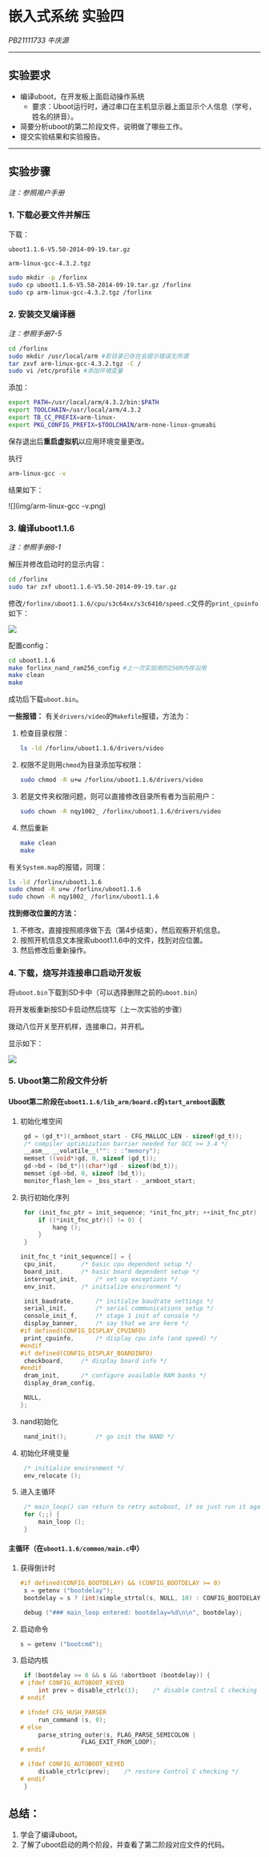 # 嵌入式系统 实验四

*PB21111733 牛庆源*

---

## 实验要求

* 编译uboot，在开发板上面启动操作系统
  * 要求：Uboot运行时，通过串口在主机显示器上面显示个人信息（学号，姓名的拼音）。
* 简要分析uboot的第二阶段文件，说明做了哪些工作。
* 提交实验结果和实验报告。

---

## 实验步骤

*注：参照用户手册*

### 1. 下载必要文件并解压

下载：

`uboot1.1.6-V5.50-2014-09-19.tar.gz`

`arm-linux-gcc-4.3.2.tgz`

```bash
sudo mkdir -p /forlinx
sudo cp uboot1.1.6-V5.50-2014-09-19.tar.gz /forlinx
sudo cp arm-linux-gcc-4.3.2.tgz /forlinx
```



### 2. 安装交叉编译器

*注：参照手册7-5*

```bash
cd /forlinx
sudo mkdir /usr/local/arm #若目录已存在会提示错误无所谓
tar zxvf arm-linux-gcc-4.3.2.tgz -C /
sudo vi /etc/profile #添加环境变量
```

添加：

```bash
export PATH=/usr/local/arm/4.3.2/bin:$PATH
export TOOLCHAIN=/usr/local/arm/4.3.2
export TB_CC_PREFIX=arm-linux-
export PKG_CONFIG_PREFIX=$TOOLCHAIN/arm-none-linux-gnueabi
```

保存退出后**重启虚拟机**以应用环境变量更改。

执行

```bash
arm-linux-gcc -v
```

结果如下：

![](img/arm-linux-gcc -v.png)



### 3. 编译uboot1.1.6

*注：参照手册8-1*

解压并修改启动时的显示内容：

```bash
cd /forlinx
sudo tar zxf uboot1.1.6-V5.50-2014-09-19.tar.gz
```

修改`/forlinx/uboot1.1.6/cpu/s3c64xx/s3c6410/speed.c`文件的`print_cpuinfo`如下：

![](img/speed.c.png)

配置config：

```bash
cd uboot1.1.6
make forlinx_nand_ram256_config #上一次实验用的256M内存沿用
make clean
make
```

成功后下载`uboot.bin`。

**一些报错：**
有关`drivers/video`的`Makefile`报错，方法为：

1. 检查目录权限：

   ```bash
   ls -ld /forlinx/uboot1.1.6/drivers/video
   ```

2. 权限不足则用`chmod`为目录添加写权限：

   ```bash
   sudo chmod -R u+w /forlinx/uboot1.1.6/drivers/video
   ```

3. 若是文件夹权限问题，则可以直接修改目录所有者为当前用户：

   ```bash
   sudo chown -R nqy1002_ /forlinx/uboot1.1.6/drivers/video
   ```

4. 然后重新

   ```bash
   make clean
   make
   ```

有关`System.map`的报错，同理：

```bash
ls -ld /forlinx/uboot1.1.6
sudo chmod -R u+w /forlinx/uboot1.1.6
sudo chown -R nqy1002_ /forlinx/uboot1.1.6
```

**找到修改位置的方法：**

1. 不修改，直接按照顺序做下去（第4步结束），然后观察开机信息。
2. 按照开机信息文本搜索uboot1.1.6中的文件，找到对应位置。
3. 然后修改后重新操作。



### 4. 下载，烧写并连接串口启动开发板

将`uboot.bin`下载到SD卡中（可以选择删除之前的`uboot.bin`）

将开发板重新按SD卡启动然后烧写（上一次实验的步骤）

拨动八位开关至开机样，连接串口，并开机。

显示如下：

![](img/print.png)



### 5. Uboot第二阶段文件分析

#### Uboot第二阶段在`uboot1.1.6/lib_arm/board.c`的`start_armboot`函数

1. 初始化堆空间

   ```c
   	gd = (gd_t*)(_armboot_start - CFG_MALLOC_LEN - sizeof(gd_t));
   	/* compiler optimization barrier needed for GCC >= 3.4 */
   	__asm__ __volatile__("": : :"memory");
   	memset ((void*)gd, 0, sizeof (gd_t));
   	gd->bd = (bd_t*)((char*)gd - sizeof(bd_t));
   	memset (gd->bd, 0, sizeof (bd_t));
   	monitor_flash_len = _bss_start - _armboot_start;
   ```

2. 执行初始化序列

   ```c
   	for (init_fnc_ptr = init_sequence; *init_fnc_ptr; ++init_fnc_ptr) {
   		if ((*init_fnc_ptr)() != 0) {
   			hang ();
   		}
   	}
   ```

   ```c
   init_fnc_t *init_sequence[] = {
   	cpu_init,		/* basic cpu dependent setup */
   	board_init,		/* basic board dependent setup */
   	interrupt_init,		/* set up exceptions */
   	env_init,		/* initialize environment */
   
   	init_baudrate,		/* initialze baudrate settings */
   	serial_init,		/* serial communications setup */
   	console_init_f,		/* stage 1 init of console */
   	display_banner,		/* say that we are here */
   #if defined(CONFIG_DISPLAY_CPUINFO)
   	print_cpuinfo,		/* display cpu info (and speed) */
   #endif
   #if defined(CONFIG_DISPLAY_BOARDINFO)
   	checkboard,		/* display board info */
   #endif
   	dram_init,		/* configure available RAM banks */
   	display_dram_config,
   
   	NULL,
   };
   ```

3. nand初始化

   ```c
   	nand_init();		/* go init the NAND */
   ```

4. 初始化环境变量

   ```c
   	/* initialize environment */
   	env_relocate ();
   ```

5. 进入主循环

   ```c
   	/* main_loop() can return to retry autoboot, if so just run it again. */
   	for (;;) {
   		main_loop ();
   	}
   ```



#### 主循环（在`uboot1.1.6/common/main.c`中）

1. 获得倒计时

   ```c
   #if defined(CONFIG_BOOTDELAY) && (CONFIG_BOOTDELAY >= 0)
   	s = getenv ("bootdelay");
   	bootdelay = s ? (int)simple_strtol(s, NULL, 10) : CONFIG_BOOTDELAY;
   
   	debug ("### main_loop entered: bootdelay=%d\n\n", bootdelay);
   ```

2. 启动命令

   ```c
   s = getenv ("bootcmd");
   ```

3. 启动内核

   ```c
   	if (bootdelay >= 0 && s && !abortboot (bootdelay)) {
   # ifdef CONFIG_AUTOBOOT_KEYED
   		int prev = disable_ctrlc(1);	/* disable Control C checking */
   # endif
   
   # ifndef CFG_HUSH_PARSER
   		run_command (s, 0);
   # else
   		parse_string_outer(s, FLAG_PARSE_SEMICOLON |
   				    FLAG_EXIT_FROM_LOOP);
   # endif
   
   # ifdef CONFIG_AUTOBOOT_KEYED
   		disable_ctrlc(prev);	/* restore Control C checking */
   # endif
   	}
   ```

   

## 总结：

1. 学会了编译uboot。
1. 了解了uboot启动的两个阶段，并查看了第二阶段对应文件的代码。
